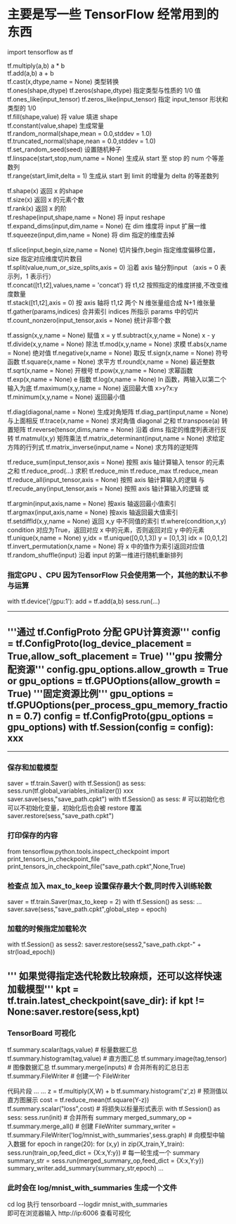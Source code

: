 # 主要是写一些 TensorFlow 经常用到的东西
import tensorflow as tf

tf.multiply(a,b)    a * b       
tf.add(a,b)         a + b       
tf.cast(x,dtype,name = None)   类型转换     
tf.ones(shape,dtype)  tf.zeros(shape,dtype)  指定类型与性质的 1/0 值        
tf.ones_like(input_tensor)  tf.zeros_like(input_tensor) 指定 input_tensor 形状和类型的 1/0      
tf.fill(shape,value)  将 value 填进 shape       
tf.constant(value,shape) 生成常量       
tf.random_normal(shape,mean = 0.0,stddev = 1.0)         
tf.truncated_normal(shape,nean = 0.0,stddev = 1.0)      
tf.set_random_seed(seed)  设置随机种子      
tf.linspace(start,stop,num,name = None) 生成从 start 至 stop 的 num 个等差数列      
tf.range(start,limit,delta = 1) 生成从 start 到 limit 的增量为 delta 的等差数列             
       
tf.shape(x)  返回 x 的shape         
tf.size(x)   返回 x 的元素个数               
tf.rank(x)   返回 x 的阶         
tf.reshape(input,shape,name = None) 将 input reshape         
tf.expand_dims(input,dim,name = None)  在 dim 维度将 input 扩展一维         
tf.squeeze(input,dim,name = None)  将 dim 指定的维度去掉         
          
tf.slice(input,begin,size,name = None)  切片操作,begin 指定维度偏移位置，size 指定对应维度切片数目         
tf.split(value,num_or_size_splits,axis = 0) 沿着 axis 轴分割input （axis = 0 表示列，1 表示行）         
tf.concat([t1,t2],values,name = 'concat')   将 t1,t2 按照指定的维度拼接,不改变维度数量         
tf.stack([t1,t2],axis = 0)  按 axis 轴将 t1,t2 两个 N 维张量组合成 N+1 维张量         
tf.gather(params,indices)   合并索引 indices 所指示 params 中的切片         
tf.count_nonzero(input_tensor,axis = None) 统计非零个数         
          
tf.assign(x,y,name = None)   赋值 x = y
tf.subtract(x,y,name = None) x - y
tf.divide(x,y,name = None)   除法
tf.mod(x,y,name = None)      求模
tf.abs(x,name = None)        绝对值
tf.negative(x,name = None)   取反
tf.sign(x,name = None)       符号函数
tf.square(x,name = None)     求平方
tf.round(x,name = None)      最近整数
tf.sqrt(x,name = None)       开根号
tf.pow(x,y,name = None)      求幂函数
tf.exp(x,name = None)        e 指数
tf.log(x,name = None)        ln 函数，两输入以第二个输入为底
tf.maximum(x,y,name = None)  返回最大值 x>y?x:y
tf.minimum(x,y,name = None)  返回最小值
 
tf.diag(diagonal,name = None)  生成对角矩阵
tf.diag_part(input,name = None) 与上面相反
tf.trace(x,name = None)     求对角值 diagonal 之和
tf.transpose(a)             转置矩阵
tf.reverse(tensor,dims,name = None)   沿着 dims 指定的维度列表进行反转
tf.matmul(x,y)              矩阵乘法
tf.matrix_determinant(input,name = None)   求给定方阵的行列式
tf.matrix_inverse(input,name = None)       求方阵的逆矩阵
 
tf.reduce_sum(input_tensor,axis = None) 按照 axis 轴计算输入 tensor 的元素之和
tf.reduce_prod(...)                     求积
tf.reduce_min  tf.reduce_max tf.reduce_mean
tf.reduce_all(input_tensor,axis = None) 按照 axis 轴计算输入的逻辑 与
tf.recude_any(input_tensor,axis = None) 按照 axis 轴计算输入的逻辑 或
 
tf.argmin(input,axis,name = None)     按axis 轴返回最小值索引
tf.argmax(input,axis,name = None)     按axis 轴返回最大值索引
tf.setdiffld(x,y,name = None)         返回 x,y 中不同值的索引
tf.where(condition,x,y)               condition 对应为True，返回对应 x 中的元素，否则返回对应 y 中的元素
tf.unique(x,name = None)              y,idx = tf.unique([0,0,1,3]) y = [0,1,3] idx = [0,0,1,2]
tf.invert_permutation(x,name = None)  将 x 中的值作为索引返回对应值
tf.random_shuffle(input)              沿着 input 的第一维进行随机重新排列
 
### 指定GPU 、CPU 因为TensorFlow 只会使用第一个，其他的默认不参与运算
with tf.device('/gpu:1'):
	add = tf.add(a,b)
	sess.run(...)
 
-----------------------------------------------------------------------	
'''通过 tf.ConfigProto 分配 GPU计算资源'''
config = tf.ConfigProto(log_device_placement = True,allow_soft_placement = True)
'''gpu 按需分配资源'''
config.gpu_options.allow_growth = True or gpu_options = tf.GPUOptions(allow_growth = True)
'''固定资源比例'''
gpu_options = tf.GPUOptions(per_process_gpu_memory_fraction =  0.7)
config = tf.ConfigProto(gpu_options = gpu_options)
with tf.Session(config = config):
	xxx
-----------------------------------------------------------------------
 
-----------------------------------------------------------------------
### 保存和加载模型
saver = tf.train.Saver()
with tf.Session() as sess:
	sess.run(tf.global_variables_initializer())
	xxx
	saver.save(sess,"save_path.cpkt")
with tf.Session() as sess:
	# 可以初始化也可以不初始化变量，初始化后也会被 restore 覆盖
	saver.restore(sess,"save_path.cpkt")
 
### 打印保存的内容
from tensorflow.python.tools.inspect_checkpoint import print_tensors_in_checkpoint_file
print_tensors_in_checkpoint_file("save_path.cpkt",None,True)

### 检查点 加入 max_to_keep 设置保存最大个数,同时传入训练轮数
saver = tf.train.Saver(max_to_keep = 2)
with tf.Session() as sess:
	...
	saver.save(sess,"save_path.cpkt",global_step = epoch)
### 加载的时候指定加载轮次
with tf.Session() as sess2:
	saver.restore(sess2,"save_path.ckpt-" + str(load_epoch))
	
''' 如果觉得指定迭代轮数比较麻烦，还可以这样快速加载模型'''
kpt = tf.train.latest_checkpoint(save_dir):
	if kpt != None:saver.restore(sess,kpt)
-----------------------------------------------------------------------
 
### TensorBoard 可视化
tf.summary.scalar(tags,value)   # 标量数据汇总
tf.summary.histogram(tag,value) # 直方图汇总
tf.summary.image(tag,tensor)    # 图像数据汇总
tf.summary.merge(inputs)        # 合并所有的汇总日志
tf.summary.FileWriter           # 创建一个 FileWriter
 
代码片段 ...
...
z = tf.multiply(X,W) + b
tf.summary.histogram('z',z)     # 预测值以直方图展示
cost = tf.reduce_mean(tf.square(Y-z))
tf.summary.scalar("loss",cost)  # 将损失以标量形式表示
with tf.Session() as sess:
	sess.run(init)
	# 合并所有 summary
	merged_summary_op = tf.summary.merge_all()
	# 创建 FileWriter
	summary_writer = tf.summary.FileWriter('log/mnist_with_summaries',sess.graph)
	# 向模型中输入数据
	for epoch in range(20):
		for (x,y) in zip(X_train,Y_train):
			sess.run(train_op,feed_dict = {X:x,Y:y})
		# 每一轮生成一个 summary
		summary_str = sess.run(merged_summary_op,feed_dict = {X:x,Y:y})
		summary_writer.add_summary(summary_str,epoch)
		...
### 此时会在 log/mnist_with_summaries 生成一个文件
cd log 执行
tensorboard --logdir mnist_with_summaries  
即可在浏览器输入 http://ip:6006 查看可视化
